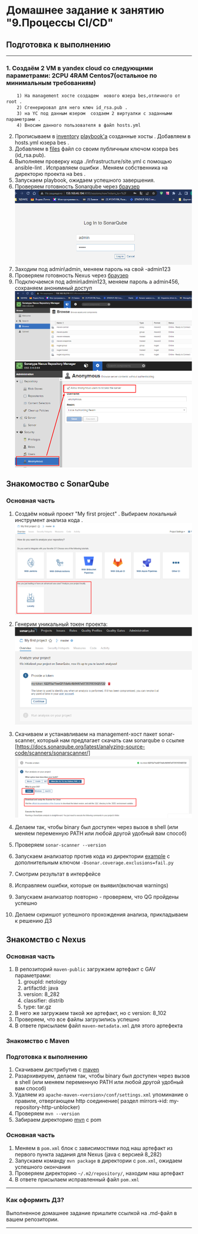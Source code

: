 # Домашнее задание к занятию "9.Процессы CI/CD"

## Подготовка к выполнению

---
### 1. Создаём 2 VM в yandex cloud со следующими параметрами: 2CPU 4RAM Centos7(остальное по минимальным требованиям)

        1) На management хосте создадем  нового юзера bes,отличного от root .  
        2) Сгенерировал для него ключ id_rsa.pub .  
        3) на YC под данным юзером  cоздаем 2 виртуалки с заданными параметрами .   
        4) Вносим данного пользователя в файл hosts.yml
2. Прописываем в [inventory](./infrastructure/inventory/cicd/hosts.yml) [playbook'a](./infrastructure/site.yml) созданные хосты  . Добавляем в hosts.yml юзера bes  .
3. Добавляем в [files](./infrastructure/files/) файл со своим публичным ключом юзера  bes (id_rsa.pub).
4. Выполняем проверку кода ./infrastructure/site.yml  с помощью ansible-lint  . Исправляем ошибки . Меняем  собственника на директорю проекта на bes .
5. Запускаем playbook, ожидаем успешного завершения.
6. Проверяем готовность Sonarqube через [браузер](http://158.160.46.194:9000)
![img_1.png](img_1.png)
7. Заходим под admin\admin, меняем пароль на свой -admin123
8. Проверяем готовность Nexus через [браузер](http://158.160.18.219:8081)
9. Подключаемся под admin\admin123, меняем пароль а admin456, сохраняем анонимный доступ
![img_2.png](img_2.png)
![img_6.png](img_6.png)



## Знакомоство с SonarQube

### Основная часть

1. Создаём новый проект "My first project" . Выбираем локальный инструмент анализа кода .
![img_3.png](img_3.png)
2. Генерим уникальный  токен проекта:
![img_4.png](img_4.png)

3. Скачиваем и устанавливаем на management-хост пакет sonar-scanner, который нам предлагает скачать сам sonarqube о ссылке
   [https://docs.sonarqube.org/latest/analyzing-source-code/scanners/sonarscanner/]
![img_5.png](img_5.png)
 
      
4. Делаем так, чтобы binary был доступен через вызов в shell (или меняем переменную PATH или любой другой удобный вам способ)
5. Проверяем `sonar-scanner --version`
6. Запускаем анализатор против кода из директории [example](./example) с дополнительным ключом `-Dsonar.coverage.exclusions=fail.py`
7. Смотрим результат в интерфейсе
8. Исправляем ошибки, которые он выявил(включая warnings)
9. Запускаем анализатор повторно - проверяем, что QG пройдены успешно
10. Делаем скриншот успешного прохождения анализа, прикладываем к решению ДЗ

## Знакомство с Nexus

### Основная часть

1. В репозиторий `maven-public` загружаем артефакт с GAV параметрами:
   1. groupId: netology
   2. artifactId: java
   3. version: 8_282
   4. classifier: distrib
   5. type: tar.gz
2. В него же загружаем такой же артефакт, но с version: 8_102
3. Проверяем, что все файлы загрузились успешно
4. В ответе присылаем файл `maven-metadata.xml` для этого артефекта

### Знакомство с Maven

### Подготовка к выполнению

1. Скачиваем дистрибутив с [maven](https://maven.apache.org/download.cgi)
2. Разархивируем, делаем так, чтобы binary был доступен через вызов в shell (или меняем переменную PATH или любой другой удобный вам способ)
3. Удаляем из `apache-maven-<version>/conf/settings.xml` упоминание о правиле, отвергающем http соединение( раздел mirrors->id: my-repository-http-unblocker)
4. Проверяем `mvn --version`
5. Забираем директорию [mvn](./mvn) с pom

### Основная часть

1. Меняем в `pom.xml` блок с зависимостями под наш артефакт из первого пункта задания для Nexus (java с версией 8_282)
2. Запускаем команду `mvn package` в директории с `pom.xml`, ожидаем успешного окончания
3. Проверяем директорию `~/.m2/repository/`, находим наш артефакт
4. В ответе присылаем исправленный файл `pom.xml`

---

### Как оформить ДЗ?

Выполненное домашнее задание пришлите ссылкой на .md-файл в вашем репозитории.

---
